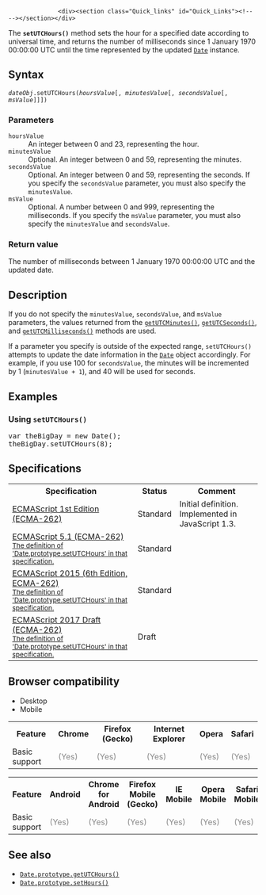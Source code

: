 
                
                  <div><section class="Quick_links" id="Quick_Links"><!-- --></section></div>

<p>The <strong><code>setUTCHours()</code></strong> method sets the hour for a specified date according to universal time, and returns the number of milliseconds since 1 January 1970 00:00:00 UTC until the time represented by the updated <a title="Creates a JavaScript Date instance that represents a single moment in time. Date objects are based on a time value that is the number of milliseconds since 1 January, 1970 UTC." href="/en-US/docs/Web/JavaScript/Reference/Global_Objects/Date"><code>Date</code></a> instance.</p>

<h2 id="Syntax">Syntax</h2>

<pre class="syntaxbox"><code><var>dateObj</var>.setUTCHours(<var>hoursValue</var>[, <var>minutesValue</var>[, <var>secondsValue</var>[, <var>msValue</var>]]])</code></pre>

<h3 id="Parameters">Parameters</h3>

<dl>
 <dt><code>hoursValue</code></dt>
 <dd>An integer between 0 and 23, representing the hour.</dd>
 <dt><code>minutesValue</code></dt>
 <dd>Optional. An integer between 0 and 59, representing the minutes.</dd>
 <dt><code>secondsValue</code></dt>
 <dd>Optional. An integer between 0 and 59, representing the seconds. If you specify the <code>secondsValue</code> parameter, you must also specify the <code>minutesValue</code>.</dd>
 <dt><code>msValue</code></dt>
 <dd>Optional. A number between 0 and 999, representing the milliseconds. If you specify the <code>msValue</code> parameter, you must also specify the <code>minutesValue</code> and <code>secondsValue</code>.</dd>
</dl>

<h3 id="Return_value">Return value</h3>

<p>The number of milliseconds between 1 January 1970 00:00:00 UTC and the updated date.</p>

<h2 id="Description">Description</h2>

<p>If you do not specify the <code>minutesValue</code>, <code>secondsValue</code>, and <code>msValue</code> parameters, the values returned from the <a title="The getUTCMinutes() method returns the minutes in the specified date according to universal time." href="/en-US/docs/Web/JavaScript/Reference/Global_Objects/Date/getUTCMinutes"><code>getUTCMinutes()</code></a>, <a title="The getUTCSeconds() method returns the seconds in the specified date according to universal time." href="/en-US/docs/Web/JavaScript/Reference/Global_Objects/Date/getUTCSeconds"><code>getUTCSeconds()</code></a>, and <a title="The getUTCMilliseconds() method returns the milliseconds in the specified date according to universal time." href="/en-US/docs/Web/JavaScript/Reference/Global_Objects/Date/getUTCMilliseconds"><code>getUTCMilliseconds()</code></a> methods are used.</p>

<p>If a parameter you specify is outside of the expected range, <code>setUTCHours()</code> attempts to update the date information in the <a title="Creates a JavaScript Date instance that represents a single moment in time. Date objects are based on a time value that is the number of milliseconds since 1 January, 1970 UTC." href="/en-US/docs/Web/JavaScript/Reference/Global_Objects/Date"><code>Date</code></a> object accordingly. For example, if you use 100 for <code>secondsValue</code>, the minutes will be incremented by 1 (<code>minutesValue + 1</code>), and 40 will be used for seconds.</p>

<h2 id="Examples">Examples</h2>

<h3 id="Using_setUTCHours()">Using <code>setUTCHours()</code></h3>

<pre class="brush: js">var theBigDay = new Date();
theBigDay.setUTCHours(8);
</pre>

<h2 id="Specifications">Specifications</h2>

<table class="standard-table">
 <tbody>
  <tr>
   <th scope="col">Specification</th>
   <th scope="col">Status</th>
   <th scope="col">Comment</th>
  </tr>
  <tr>
   <td><a lang="en" title="The &apos;ECMAScript 1st Edition (ECMA-262)&apos; specification" class="external" href="http://www.ecma-international.org/publications/files/ECMA-ST-ARCH/ECMA-262,%201st%20edition,%20June%201997.pdf" hreflang="en">ECMAScript 1st Edition (ECMA-262)</a></td>
   <td><span class="spec-Standard">Standard</span></td>
   <td>Initial definition. Implemented in JavaScript 1.3.</td>
  </tr>
  <tr>
   <td><a lang="en" hreflang="en" href="http://www.ecma-international.org/ecma-262/5.1/#sec-15.9.5.35" class="external">ECMAScript 5.1 (ECMA-262)<br><small lang="en-US">The definition of &apos;Date.prototype.setUTCHours&apos; in that specification.</small></a></td>
   <td><span class="spec-Standard">Standard</span></td>
   <td>&#xA0;</td>
  </tr>
  <tr>
   <td><a lang="en" hreflang="en" href="http://www.ecma-international.org/ecma-262/6.0/#sec-date.prototype.setutchours" class="external">ECMAScript 2015 (6th Edition, ECMA-262)<br><small lang="en-US">The definition of &apos;Date.prototype.setUTCHours&apos; in that specification.</small></a></td>
   <td><span class="spec-Standard">Standard</span></td>
   <td>&#xA0;</td>
  </tr>
  <tr>
   <td><a lang="en" hreflang="en" href="https://tc39.github.io/ecma262/#sec-date.prototype.setutchours" class="external">ECMAScript 2017 Draft (ECMA-262)<br><small lang="en-US">The definition of &apos;Date.prototype.setUTCHours&apos; in that specification.</small></a></td>
   <td><span class="spec-Draft">Draft</span></td>
   <td>&#xA0;</td>
  </tr>
 </tbody>
</table>

<h2 id="Browser_compatibility">Browser compatibility</h2>

<div><div class="htab"> 
    <a name="AutoCompatibilityTable" id="AutoCompatibilityTable"></a> 
    <ul> 
        <li class="selected"><a>Desktop</a></li> 
        <li><a>Mobile</a></li> 
    </ul> 
</div></div>

<div id="compat-desktop">
<table class="compat-table">
 <tbody>
  <tr>
   <th>Feature</th>
   <th>Chrome</th>
   <th>Firefox (Gecko)</th>
   <th>Internet Explorer</th>
   <th>Opera</th>
   <th>Safari</th>
  </tr>
  <tr>
   <td>Basic support</td>
   <td><span title="Please update this with the earliest version of support." style="color: #888;">(Yes)</span></td>
   <td><span title="Please update this with the earliest version of support." style="color: #888;">(Yes)</span></td>
   <td><span title="Please update this with the earliest version of support." style="color: #888;">(Yes)</span></td>
   <td><span title="Please update this with the earliest version of support." style="color: #888;">(Yes)</span></td>
   <td><span title="Please update this with the earliest version of support." style="color: #888;">(Yes)</span></td>
  </tr>
 </tbody>
</table>
</div>

<div id="compat-mobile">
<table class="compat-table">
 <tbody>
  <tr>
   <th>Feature</th>
   <th>Android</th>
   <th>Chrome for Android</th>
   <th>Firefox Mobile (Gecko)</th>
   <th>IE Mobile</th>
   <th>Opera Mobile</th>
   <th>Safari Mobile</th>
  </tr>
  <tr>
   <td>Basic support</td>
   <td><span title="Please update this with the earliest version of support." style="color: #888;">(Yes)</span></td>
   <td><span title="Please update this with the earliest version of support." style="color: #888;">(Yes)</span></td>
   <td><span title="Please update this with the earliest version of support." style="color: #888;">(Yes)</span></td>
   <td><span title="Please update this with the earliest version of support." style="color: #888;">(Yes)</span></td>
   <td><span title="Please update this with the earliest version of support." style="color: #888;">(Yes)</span></td>
   <td><span title="Please update this with the earliest version of support." style="color: #888;">(Yes)</span></td>
  </tr>
 </tbody>
</table>
</div>

<h2 id="See_also">See also</h2>

<ul>
 <li><a title="The getUTCHours() method returns the hours in the specified date according to universal time." href="/en-US/docs/Web/JavaScript/Reference/Global_Objects/Date/getUTCHours"><code>Date.prototype.getUTCHours()</code></a></li>
 <li><a title="The setHours() method sets the hours for a specified date according to local time, and returns the number of milliseconds since 1 January 1970 00:00:00 UTC until the time represented by the updated Date instance." href="/en-US/docs/Web/JavaScript/Reference/Global_Objects/Date/setHours"><code>Date.prototype.setHours()</code></a></li>
</ul>
                
              
